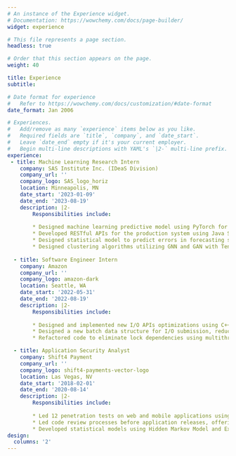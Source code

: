 ```yaml
---
# An instance of the Experience widget.
# Documentation: https://wowchemy.com/docs/page-builder/
widget: experience

# This file represents a page section.
headless: true

# Order that this section appears on the page.
weight: 40

title: Experience
subtitle:

# Date format for experience
#   Refer to https://wowchemy.com/docs/customization/#date-format
date_format: Jan 2006

# Experiences.
#   Add/remove as many `experience` items below as you like.
#   Required fields are `title`, `company`, and `date_start`.
#   Leave `date_end` empty if it's your current employer.
#   Begin multi-line descriptions with YAML's `|2-` multi-line prefix.
experience:
 - title: Machine Learning Research Intern
    company: SAS Institute Inc. (IDeaS Division)
    company_url: ''
    company_logo: SAS_logo_horiz
    location: Minneapolis, MN
    date_start: '2023-01-09'
    date_end: '2023-08-19'
    description: |2-
        Responsibilities include:
        
        * Designed machine learning predictive model using PyTorch for competitors identification through Hidden Markov Model, Convolutional Neural Network and Dynamic Time Warping, improving detection accuracy from 46% to 67%.
        * Developed RESTful APIs for the production system using Java Spring Framework, and implemented a lightweight version algorithms using MySQL, benefiting over 30,000 clients.
        * Designed statistical model to predict errors in forecasting system through Random Forest and ARIMA, decreasing the mean absolute percentage error (MAPE) from 0.17 to 0.04, contributing to over **$12 million revenue**.
        * Designed clustering algorithms utilizing GNN and GAN with TensorFlow. Refactored the base code using Java functional programming, reducing running time from approximately 8 days to around 3 hours.
   
  - title: Software Engineer Intern
    company: Amazon
    company_url: ''
    company_logo: amazon-dark
    location: Seattle, WA
    date_start: '2022-05-31'
    date_end: '2022-08-19'
    description: |2-
        Responsibilities include:
        
        * Designed and implemented new I/O APIs optimizations using C++ that were used by all teams in the AWS Aurora division, reducing the IOPS (Input/Output Operations Per Second) of the AWS Aurora over 80%.
        * Designed a new batch data structure for I/O submission, reducing system calls by a factor of **4,096**.
        * Refactored code to eliminate lock dependencies using multithreading techniques, reducing I/O latency by **77%**.

  - title: Application Security Analyst
    company: Shift4 Payment
    company_url: ''
    company_logo: shift4-payments-vector-logo
    location: Las Vegas, NV
    date_start: '2018-02-01'
    date_end: '2020-08-14'
    description: |2-
        Responsibilities include:
        
        * Led 12 penetration tests on web and mobile applications using Burp Suite, NMAP, Windows shell, and Python. Delivered comprehensive risk assessments and recommended solutions to managers and stakeholders.
        * Led code review processes before application releases, offering in-depth risk assessments and proposing technical solutions to enhance security and programming standards.
        * Developed statistical models using Hidden Markov Model and Exponential Smoothing to detect transaction fraud.
design:
  columns: '2'
---
```

